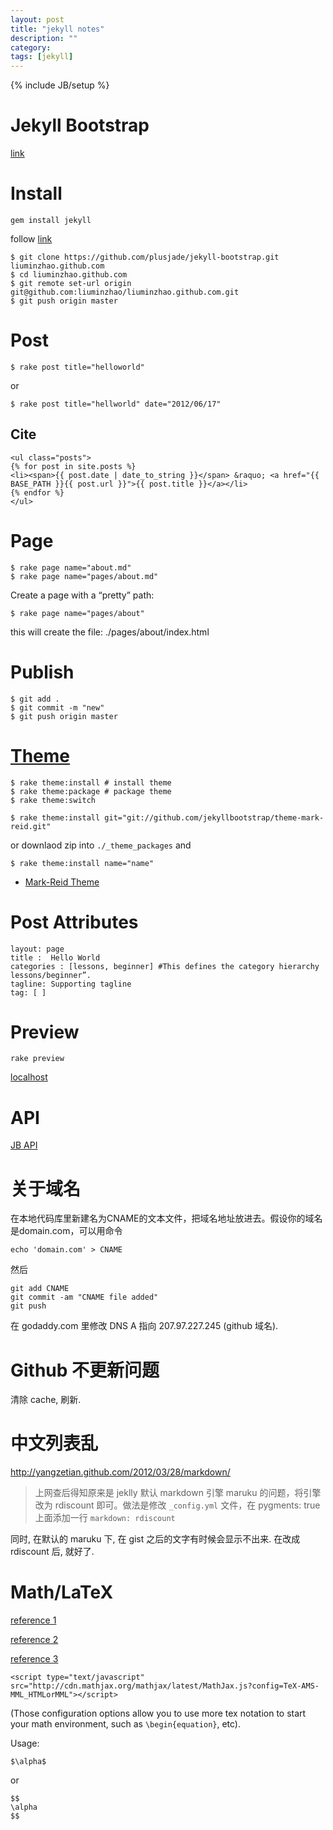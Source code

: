 ```yaml
---
layout: post
title: "jekyll notes"
description: ""
category:
tags: [jekyll]
---
```

{% include JB/setup %}

Jekyll Bootstrap 
==========

[link](http://jekyllbootstrap.com/usage/jekyll-quick-start.html)

# Install  #

    gem install jekyll
	
follow [link](http://jekyllbootstrap.com/index.html#start-now)

	$ git clone https://github.com/plusjade/jekyll-bootstrap.git liuminzhao.github.com
	$ cd liuminzhao.github.com
	$ git remote set-url origin git@github.com:liuminzhao/liuminzhao.github.com.git
	$ git push origin master
	
# Post #

	$ rake post title="helloworld"
	
or 

	$ rake post title="hellworld" date="2012/06/17"

## Cite ##

	<ul class="posts">
	{% for post in site.posts %}
	<li><span>{{ post.date | date_to_string }}</span> &raquo; <a href="{{ BASE_PATH }}{{ post.url }}">{{ post.title }}</a></li>
	{% endfor %}
	</ul>

# Page #

	$ rake page name="about.md"
	$ rake page name="pages/about.md"

Create a page with a “pretty” path:

	$ rake page name="pages/about"

this will create the file: ./pages/about/index.html
	
# Publish #

	$ git add .
	$ git commit -m "new"
	$ git push origin master

# [Theme](http://themes.jekyllbootstrap.com/) #

	$ rake theme:install # install theme
	$ rake theme:package # package theme
	$ rake theme:switch 

	$ rake theme:install git="git://github.com/jekyllbootstrap/theme-mark-reid.git"
	
or downlaod zip into `./_theme_packages` and 

	$ rake theme:install name="name"

* [Mark-Reid Theme](http://mark.reid.name/info)

# Post Attributes #

	layout: page
	title :  Hello World
	categories : [lessons, beginner] #This defines the category hierarchy lessons/beginner”.
    tagline: Supporting tagline
	tag: [ ]
	
# Preview #

	rake preview

[localhost](http://localhost:4000/)

# API #

[JB API](http://jekyllbootstrap.com/api/bootstrap-api.html)

# 关于域名 #

在本地代码库里新建名为CNAME的文本文件，把域名地址放进去。假设你的域名是domain.com，可以用命令

    echo 'domain.com' > CNAME
	
然后

    git add CNAME
	git commit -am "CNAME file added"
	git push

在 godaddy.com 里修改 DNS A 指向 207.97.227.245 (github 域名). 

# Github 不更新问题 #

清除 cache, 刷新. 

# 中文列表乱 #

<http://yangzetian.github.com/2012/03/28/markdown/>

> 上网查后得知原来是 jeklly 默认 markdown 引擎 maruku 的问题，将引擎改为 rdiscount 即可。做法是修改 `_config.yml` 文件，在 pygments: true 上面添加一行 `markdown: rdiscount`

同时, 在默认的 maruku 下, 在 gist 之后的文字有时候会显示不出来. 在改成 rdiscount 后, 就好了. 

# Math/LaTeX #

[reference 1](http://jiyeqian.github.com/2012/07/host-your-pages-at-github-using-jekyll/)

[reference 2](http://yanping.me/cn/blog/2012/03/10/octopress-with-latex/)

[reference 3](http://stackoverflow.com/questions/10987992/using-mathjax-with-jekyll)

	<script type="text/javascript" src="http://cdn.mathjax.org/mathjax/latest/MathJax.js?config=TeX-AMS-MML_HTMLorMML"></script> 

(Those configuration options allow you to use more tex notation to start your math environment, such as `\begin{equation}`, etc).

<script src="https://gist.github.com/3976574.js?file=mathjax.js"></script>

Usage: 

	$\alpha$
	
or 

	$$
	\alpha
	$$
